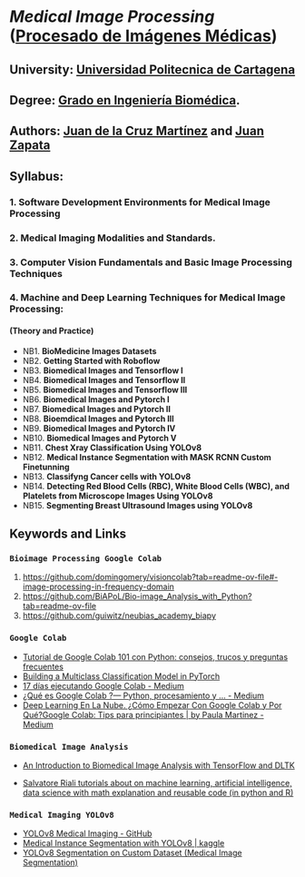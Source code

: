 # ***Medical Image Processing*** ([Procesado de Imágenes Médicas](https://campusvirtual.upct.es/uxxiportal/servlets/public/guiaDocenteServlet?anyAnyaca=2024-25&assCodnum=521104007&idioma=es&modalidad=P))

## **University**: [Universidad Politecnica de Cartagena](http://upct.es)

## **Degree**: [Grado en Ingeniería Biomédica](https://etsii.upct.es/gib/).


## **Authors**: [Juan de la Cruz Martínez](https://personas.upct.es/perfil/juanc.martinez) and [Juan Zapata](https://personas.upct.es/perfil/juan.zapata)

## Syllabus: 
### 1. Software Development Environments for Medical Image Processing
### 2. Medical Imaging Modalities and Standards.
### 3. Computer Vision Fundamentals and Basic Image Processing Techniques
### 4. Machine and Deep Learning Techniques for Medical Image Processing: 
  #### (Theory and Practice)
  - NB1. **BioMedicine Images Datasets** 
  - NB2. **Getting Started with Roboflow**  
  - NB3. **Biomedical Images and Tensorflow I**
  - NB4. **Biomedical Images and Tensorflow II**
  - NB5. **Biomedical Images and Tensorflow III**
  - NB6. **Biomedical Images and Pytorch I**
  - NB7. **Biomedical Images and Pytorch II**
  - NB8. **Bioemdical Images and Pytorch III**
  - NB9. **Biomedical Images and Pytorch IV**
  - NB10. **Biomedical Images and Pytorch V** 
  - NB11. **Chest Xray Classification Using YOLOv8**
  - NB12. **Medical Instance Segmentation with MASK RCNN Custom Finetunning**
  - NB13. **Classifyng Cancer cells with YOLOv8**
  - NB14. **Detecting Red Blood Cells (RBC), White Blood Cells (WBC), and Platelets from Microscope Images Using YOLOv8**
  - NB15. **Segmenting Breast Ultrasound Images using YOLOv8**

## Keywords and Links

### `Bioimage Processing Google Colab`

1.  https://github.com/domingomery/visioncolab?tab=readme-ov-file#-image-processing-in-frequency-domain
2.  https://github.com/BiAPoL/Bio-image_Analysis_with_Python?tab=readme-ov-file
3.  https://github.com/guiwitz/neubias_academy_biapy


### `Google Colab`

- [Tutorial de Google Colab 101 con Python: consejos, trucos y preguntas frecuentes](https://ichi.pro/es/tutorial-de-google-colab-101-con-python-consejos-trucos-y-preguntas-frecuentes-130333958546612)
- [Building a Multiclass Classification Model in PyTorch](https://machinelearningmastery.com/building-a-multiclass-classification-model-in-pytorch/)
- [17 días ejecutando Google Colab - Medium](https://medium.com/the-agile-crafters-notebook-spanish/17-d%C3%ADas-ejecutando-google-colab-158c44080bf)
- [¿Qué es Google Colab ?— Python, procesamiento y ... - Medium](https://medium.com/@AngelMR42/qu%C3%A9-es-google-colab-python-procesamiento-y-almacenamiento-todo-en-uno-dd72ab6c0d46)
- [Deep Learning En La Nube. ¿Cómo Empezar Con Google Colab y Por Qué?](https://www.datasource.ai/es/data-science-articles/deep-learning-en-la-nube-como-empezar-con-google-colab-y-por-que)[Google Colab: Tips para principiantes | by Paula Martinez - Medium](https://medium.com/marvik/google-colab-tips-para-principiantes-e39d6e7051d4)

### `Biomedical Image Analysis`

- [An Introduction to Biomedical Image Analysis with TensorFlow and DLTK](https://blog.tensorflow.org/2018/07/an-introduction-to-biomedical-image-analysis-tensorflow-dltk.html)

- [Salvatore Riali tutorials about on machine learning, artificial intelligence, data science with math explanation and reusable code (in python and R)](https://github.com/SalvatoreRa/tutorial)

### `Medical Imaging YOLOv8`

- [YOLOv8 Medical Imaging - GitHub](https://github.com/sevdaimany/YOLOv8-Medical-Imaging)
- [Medical Instance Segmentation with YOLOv8 | kaggle](https://www.kaggle.com/code/mersico/medical-instance-segmentation-with-yolov8)
- [YOLOv8 Segmentation on Custom Dataset (Medical Image Segmentation)](https://github-wiki-see.page/m/idmwy/YOLO/wiki/YOLOv8-Segmentation-on-Custom-Dataset-%28Medical-Image-Segmentation%29)